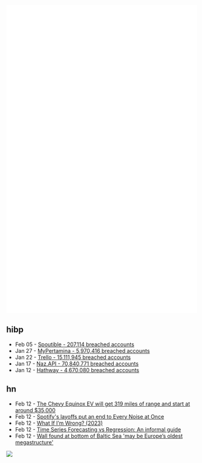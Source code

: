 ![Metrics](https://raw.githubusercontent.com/phixion/phixion/master/metrics.svg)

## hibp

<!--
for https://github.com/phixion/phixion/blob/main/.github/workflows/feeds.yml
-->
<!--START_SECTION:haveibeenpwnd-->
- Feb 05 - [Spoutible - 207,114 breached accounts](https://haveibeenpwned.com/PwnedWebsites#Spoutible)
- Jan 27 - [MyPertamina - 5,970,416 breached accounts](https://haveibeenpwned.com/PwnedWebsites#MyPertamina)
- Jan 22 - [Trello - 15,111,945 breached accounts](https://haveibeenpwned.com/PwnedWebsites#Trello)
- Jan 17 - [Naz.API - 70,840,771 breached accounts](https://haveibeenpwned.com/PwnedWebsites#NazApi)
- Jan 12 - [Hathway - 4,670,080 breached accounts](https://haveibeenpwned.com/PwnedWebsites#Hathway)
<!--END_SECTION:haveibeenpwnd-->

## hn

<!--
for https://github.com/phixion/phixion/blob/main/.github/workflows/feeds.yml
-->
<!--START_SECTION:hn-->
- Feb 12 - [The Chevy Equinox EV will get 319 miles of range and start at around $35,000](https://www.theverge.com/2024/2/12/24070558/gm-chevy-equinox-ev-price-range-trim-model-date)
- Feb 12 - [Spotify's layoffs put an end to Every Noise at Once](https://techcrunch.com/2024/02/12/every-noise-shut-down-spotify-layoffs/)
- Feb 12 - [What If I’m Wrong? (2023)](https://behavioralscientist.org/ive-been-thinking-daniel-dennett-what-if-im-wrong/)
- Feb 12 - [Time Series Forecasting vs Regression: An informal guide](https://www.amorphousdata.com/blog/time-series-vs-regression)
- Feb 12 - [Wall found at bottom of Baltic Sea 'may be Europe’s oldest megastructure'](https://www.theguardian.com/science/2024/feb/12/stone-age-wall-found-at-bottom-of-baltic-sea-may-be-europes-oldest-megastructure)
<!--END_SECTION:hn-->

<!--
for https://yhype.me
-->
![](https://hit.yhype.me/github/profile?user_id=13013670)
